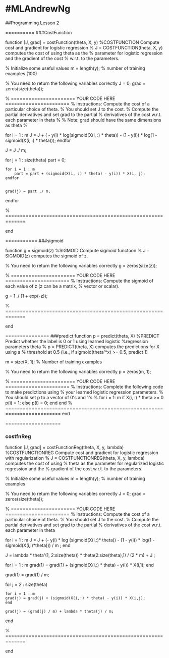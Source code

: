 #MLAndrewNg
==========
##Programming Lesson 2

==========
###CostFunction

function [J, grad] = costFunction(theta, X, y)
%COSTFUNCTION Compute cost and gradient for logistic regression
%   J = COSTFUNCTION(theta, X, y) computes the cost of using theta as the
%   parameter for logistic regression and the gradient of the cost
%   w.r.t. to the parameters.

% Initialize some useful values
m = length(y); % number of training examples (100)

% You need to return the following variables correctly 
J = 0;
grad = zeros(size(theta));

% ====================== YOUR CODE HERE ======================
% Instructions: Compute the cost of a particular choice of theta.
%               You should set J to the cost.
%               Compute the partial derivatives and set grad to the partial
%               derivatives of the cost w.r.t. each parameter in theta
%
% Note: grad should have the same dimensions as theta
%

for i = 1 : m
	J = J + ( - y(i) * log(sigmoid(X(i, :) * theta)) - (1 - y(i)) * log(1 - sigmoid(X(i, :) * theta)));
endfor

J = J ./ m;

for j = 1 : size(theta)
	part = 0;

	for i = 1 : m
		part = part + (sigmoid(X(i, :) * theta) - y(i)) * X(i, j);
	endfor
	

	grad(j) = part ./ m;
endfor

% =============================================================

end

===========
###sigmoid 

function g = sigmoid(z)
%SIGMOID Compute sigmoid functoon
%   J = SIGMOID(z) computes the sigmoid of z.

% You need to return the following variables correctly 
g = zeros(size(z));

% ====================== YOUR CODE HERE ======================
% Instructions: Compute the sigmoid of each value of z (z can be a matrix,
%               vector or scalar).

g = 1 ./ (1 + exp(-z));

% =============================================================

end

===============
###predict
function p = predict(theta, X)
%PREDICT Predict whether the label is 0 or 1 using learned logistic 
%regression parameters theta
%   p = PREDICT(theta, X) computes the predictions for X using a 
%   threshold at 0.5 (i.e., if sigmoid(theta'*x) >= 0.5, predict 1)

m = size(X, 1); % Number of training examples

% You need to return the following variables correctly
p = zeros(m, 1);

% ====================== YOUR CODE HERE ======================
% Instructions: Complete the following code to make predictions using
%               your learned logistic regression parameters. 
%               You should set p to a vector of 0's and 1's
%
for i = 1: m
	if  X(i, :) * theta >= 0
		p(i) = 1;
	else 
		p(i) = 0;
	end
end 
% =========================================================================
end

===================
### costfnReg

function [J, grad] = costFunctionReg(theta, X, y, lambda)
%COSTFUNCTIONREG Compute cost and gradient for logistic regression with regularization
%   J = COSTFUNCTIONREG(theta, X, y, lambda) computes the cost of using
%   theta as the parameter for regularized logistic regression and the
%   gradient of the cost w.r.t. to the parameters. 

% Initialize some useful values
m = length(y); % number of training examples

% You need to return the following variables correctly 
J = 0;
grad = zeros(size(theta));

% ====================== YOUR CODE HERE ======================
% Instructions: Compute the cost of a particular choice of theta.
%               You should set J to the cost.
%               Compute the partial derivatives and set grad to the partial
%               derivatives of the cost w.r.t. each parameter in theta

for i = 1 : m 
	J = J + (- y(i) * log (sigmoid(X(i,:)* theta)) - (1 - y(i)) * log(1 - sigmoid(X(i,:)*theta))) / m ;
end

J = lambda * theta'(1, 2:size(theta)) * theta(2:size(theta),1) / (2 * m) + J ; 

for i = 1 : m
	grad(1) = grad(1) + (sigmoid(X(i,:) * theta) - y(i)) * X(i,1);
end

grad(1) = grad(1) / m;

for j = 2 : size(theta)

	for i = 1 : m
	grad(j) = grad(j) + (sigmoid(X(i,:) * theta) - y(i)) * X(i,j);
	end
	
	grad(j) = (grad(j) / m) + lambda * theta(j) / m;
end

% =============================================================

end



